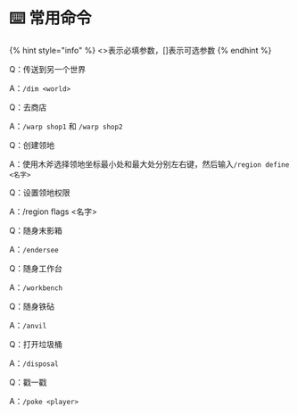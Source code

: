 # ⌨️ 常用命令

{% hint style="info" %}
<>表示必填参数，\[]表示可选参数
{% endhint %}

Q：传送到另一个世界

A：`/dim <world>`



Q：去商店

A：`/warp shop1` 和 `/warp shop2`



Q：创建领地

A：使用木斧选择领地坐标最小处和最大处分别左右键，然后输入`/region define <名字>`



Q：设置领地权限

A：/region flags <名字>



Q：随身末影箱

A：`/endersee`



Q：随身工作台

A：`/workbench`



Q：随身铁砧

A：`/anvil`



Q：打开垃圾桶

A：`/disposal`



Q：戳一戳

A：`/poke <player>`

